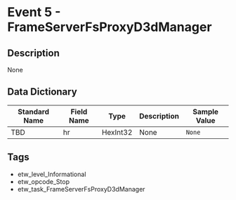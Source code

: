 # Event 5 - FrameServerFsProxyD3dManager

## Description
None

## Data Dictionary
|Standard Name|Field Name|Type|Description|Sample Value|
|---|---|---|---|---|
|TBD|hr|HexInt32|None|`None`|

## Tags
* etw_level_Informational
* etw_opcode_Stop
* etw_task_FrameServerFsProxyD3dManager